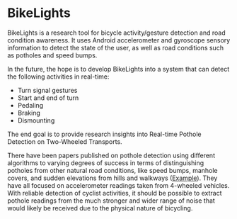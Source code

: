 BikeLights
==========

BikeLights is a research tool for bicycle activity/gesture detection and road condition awareness. It uses Android accelerometer and gyroscope sensory information to detect the state of the user, as well as road conditions such as potholes and speed bumps. 

In the future, the hope is to develop BikeLights into a system that can detect the following activities in real-time:

* Turn signal gestures
* Start and end of turn
* Pedaling
* Braking
* Dismounting

The end goal is to provide research insights into Real-time Pothole Detection on Two-Wheeled Transports. 

There have been papers published on pothole detection using different algorithms to varying degrees of success in terms of distinguishing potholes from other natural road conditions, like speed bumps, manhole covers, and sudden elevations from hills and walkways ([Example](http://ieeexplore.ieee.org/xpl/articleDetails.jsp?reload=true&arnumber=5982206)). They have all focused on accelerometer readings taken from 4-wheeled vehicles. With reliable detection of cyclist activities, it should be possible to extract pothole readings from the much stronger and wider range of noise that would likely be received due to the physical nature of bicycling.
